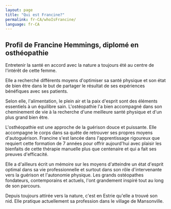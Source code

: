```yaml
---
layout: page
title: "Qui est Francine?"
permalink: fr-CA/whoIsFrancine/
language: fr-CA
---
```

<h2>Profil de Francine Hemmings, diplomé en osthéopathie</h2>
Entretenir la santé en accord avec la nature a toujours été au centre de l'intérêt de cette femme.

Elle a recherché différents moyens d'optimiser sa santé physique et son état de bien être dans le but de partager le résultat de ses expériences bénéfiques avec ses patients.

Selon elle, l'alimentation, le plein air et la paix d'esprit sont des éléments essentiels à un équilibre sain. L'ostéopathie l'a bien accompagné dans son cheminement de vie à la recherche d'une meilleure santé physique et d'un plus grand bien être.

L'osthéopathie est une approche de la guérison douce et puissante. Elle accompagne le corps dans sa quête de retrouver ses propres moyens d'autoguérison. Francine s'est lancée dans l'apprentissage rigoureux que requiert cette formation de 7 années pour offrir aujourd'hui avec plaisir les bienfaits de cette thérapie manuelle plus que centenaire et qui a fait ses preuves d'efficacité.

Elle a d'ailleurs écrit un mémoire sur les moyens d'atteindre un état d'esprit optimal dans sa vie professionnelle et surtout dans son rôle d'intervenante vers la guérison et l'autonomie physique. Les grands ostéopathes fondateurs, contemporains et actuels, l'ont grandement inspiré tout au long de son parcours.

Depuis toujours attirée vers la nature, c'est en Estrie qu'elle a trouvé son nid. Elle pratique actuellement sa profession dans le village de Mansonville.
